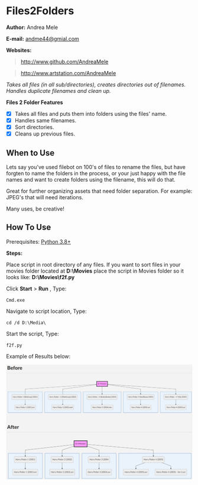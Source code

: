
# Files2Folders

**Author:** Andrea Mele

**E-mail:** andme44@gmial.com

**Websites:**
> http://www.github.com/AndreaMele

> http://www.artstation.com/AndreaMele


*Takes all files (in all sub/directories), creates directories out of filenames. Handles duplicate filenames and clean up.*


**Files 2 Folder Features**
- [x] Takes all files and puts them into folders using the files' name.
- [x] Handles same filenames.
- [x] Sort directories.
- [x] Cleans up previous files.

## When to Use

Lets say you've used filebot on 100's of files to rename the files, but have forgten to name the folders in the process, or your just happy with the file names and want to create folders using the filename, this will do that.

Great for further organizing assets that need folder separation. For example: JPEG's that will need iterations.

Many uses, be creative!

## How To Use

Prerequisites:
[Python 3.8+](https://www.python.org/downloads/)

**Steps:**

Place script in root directory of any files. If you want to sort files in your movies folder located at **D:\Movies** place the script in Movies folder so it looks like: **D:\Movies\f2f.py**

Click **Start** > **Run** , Type: 

    Cmd.exe

Navigate to script location, Type:

    cd /d D:\Media\

Start the script, Type:

    f2f.py

Example of Results below:

![Example of Output](https://raw.githubusercontent.com/AndreaMele/Files2Folders/master/example.png)
